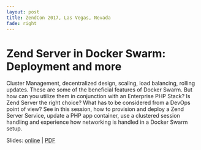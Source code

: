 ```yaml
---
layout: post
title: ZendCon 2017, Las Vegas, Nevada
fade: right
---
```

# Zend Server in Docker Swarm: Deployment and more

Cluster Management, decentralized design, scaling, load balancing, rolling updates. These are some of the beneficial features of Docker Swarm.
But how can you utilize them in conjunction with an Enterprise PHP Stack? Is Zend Server the right choice? What has to be considered from a DevOps point of view?
See in this session, how to provision and deploy a Zend Server Service, update a PHP app container, use a clustered session handling and experience how networking is handled in a Docker Swarm setup.

Slides: [online](https://5square.github.io/talks/2017/2017-10-26-ZendCon-Zend-Server-in-Docker-Swarm-Deployment-and-more) | [PDF](https://5square.github.io/talks/2017/2017-10-26-ZendCon-Zend-Server-in-Docker-Swarm-Deployment-and-more/Zend_Server_in_Docker_Swarm_-_Deployment_and_more.pdf)
